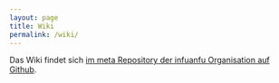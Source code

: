 ```yaml
---
layout: page
title: Wiki
permalink: /wiki/
---
```


Das Wiki findet sich [im meta Repository der infuanfu Organisation auf Github](https://github.com/infuanfu/meta/wiki).

